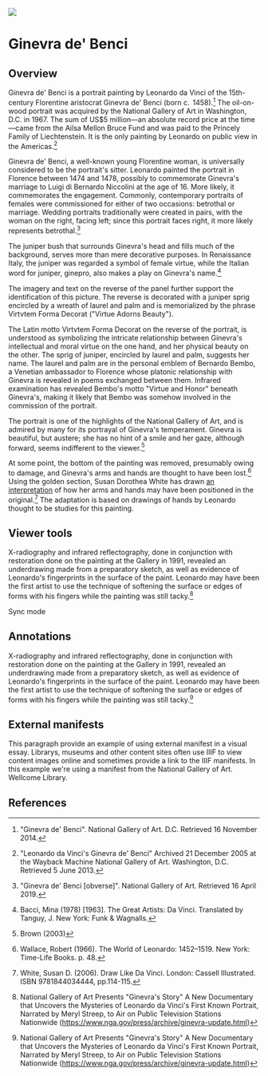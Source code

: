 <a href="https://juncture-digital.org"><img src="https://gitcdn.link/repo/jstor-labs/juncture/main/images/ve-button.png"></a>

<param ve-config banner="https://free.iiifhosting.com/iiif/a50b36d92153db8db436cff50ab37345ad482823e756d48585829e9a20cdc2c3/pct:0,52,100,38/full/0/gray.jpg" layout="vtl" title="Ginevra de' Benci" author="Leonardo da Vinci">

<param ve-entity title="Leonardo da Vinci" eid="Q762">

# Ginevra de' Benci

## Overview

<span eid="Q1267893">Ginevra de' Benci</span> is a portrait painting by Leonardo da Vinci of the 15th-century Florentine aristocrat <span eid="Q3494135">Ginevra de' Benci</span> (born c.  1458).[^1] The oil-on-wood portrait was acquired by the National Gallery of Art in Washington, D.C. in 1967. The sum of US$5 million—an absolute record price at the time—came from the Ailsa Mellon Bruce Fund and was paid to the Princely Family of Liechtenstein. It is the only painting by Leonardo on public view in the Americas.[^2]
<param ve-image 
       url="https://upload.wikimedia.org/wikipedia/commons/e/ee/Ginevra_de%27_Benci_-_National_Gallery_of_Art.jpg"
       label="Ginevra de' Benci"
       description="Ginevra de' Benci is a portrait painting by Leonardo da Vinci of the 15th-century Florentine aristocrat Ginevra de' Benci."
       attribution="National Gallery of Art (https://www.nga.gov/collection/art-object-page.50724.html)"
       license="Public domain">
<param ve-video vid="aSwIm2h-uco">

Ginevra de' Benci, a well-known young Florentine woman, is universally considered to be the portrait's sitter. Leonardo painted the portrait in Florence between 1474 and 1478, possibly to commemorate Ginevra's marriage to Luigi di Bernardo Niccolini at the age of 16. More likely, it commemorates the engagement. Commonly, contemporary portraits of females were commissioned for either of two occasions: betrothal or marriage. Wedding portraits traditionally were created in pairs, with the woman on the right, facing left; since this portrait faces right, it more likely represents betrothal.[^3]
<param ve-entity title="Florence" eid="Q2044" aliases="florentine">
<param ve-map prefer-geojson center="Q2044" zoom="8" basemap="Stamen_TerrainBackground">

The <span data-mouseover-image-zoomto="568,687,6480,8027">juniper bush</span> that surrounds Ginevra's head and fills much of the background, serves more than mere decorative purposes. In Renaissance Italy, the juniper was regarded a symbol of female virtue, while the Italian word for juniper, ginepro, also makes a play on Ginevra's name.[^4]
<param ve-image manifest="https://iiif.juncture-digital.org/manifest/1a5fa6b073e9ae3b773f5ae8e421b6ea09989b0257c142a1b7df7146d640a720">

The imagery and text on the reverse of the panel further support the identification of this picture. The reverse is decorated with a juniper sprig encircled by a wreath of laurel and palm and is memorialized by the phrase Virtvtem Forma Decorat ("Virtue Adorns Beauty").
<param ve-image 
       url="https://upload.wikimedia.org/wikipedia/commons/1/12/Leonardo_da_Vinci_-_Wreath_of_Laurel%2C_Palm%2C_and_Juniper_with_a_Scroll_inscribed_Virtutem_Forum_Decorat_%28reverse%29_-_Google_Art_Project.jpg"
       label="Wreath of Laurel, Palm, and Juniper with a Scroll inscribed Virtutem Forum Decorat (reverse)"
       description="Ginevra de' Benci is a portrait painting by Leonardo da Vinci of the 15th-century Florentine aristocrat Ginevra de' Benci."
       license="Public domain">

The Latin motto Virtvtem Forma Decorat on the reverse of the portrait, is understood as symbolizing the intricate relationship between Ginevra's intellectual and moral virtue on the one hand, and her physical beauty on the other. The sprig of juniper, encircled by laurel and palm, suggests her name. The laurel and palm are in the personal emblem of Bernardo Bembo, a Venetian ambassador to Florence whose platonic relationship with Ginevra is revealed in poems exchanged between them. Infrared examination has revealed Bembo's motto "Virtue and Honor" beneath Ginevra's, making it likely that Bembo was somehow involved in the commission of the portrait.
<param ve-image manifest="https://iiif.juncture-digital.org/manifest/d579fb3241f37032a5986c666421cb984e04d390c4b152aa8b62ca9ca816dc57">

The portrait is one of the highlights of the National Gallery of Art, and is admired by many for its portrayal of Ginevra's temperament. Ginevra is beautiful, but austere; she has no hint of a smile and her gaze, although forward, seems indifferent to the viewer.[^5]
<param ve-entity eid="Q214867">
<param ve-image fit="contain"
       url="https://upload.wikimedia.org/wikipedia/commons/f/f3/National_Gallery%2C_West_Building_-_Ginevra_as_she_is_displayed.JPG"
       label="National Gallery, West Building - Ginevra as she is displayed"
       attribution="Albert Herring"
       license="https://creativecommons.org/licenses/by-sa/3.0/deed.en">
<param ve-map center="Q214867" zoom="14">

At some point, the bottom of the painting was removed, presumably owing to damage, and Ginevra's arms and hands are thought to have been lost.[^6] Using the golden section, Susan Dorothea White has drawn [an interpretation](http://www.susandwhite.com.au/enlarge.php?workID=162) of how her arms and hands may have been positioned in the original.[^7] The adaptation is based on drawings of hands by Leonardo thought to be studies for this painting.
<param ve-image fit="contain"
       url="https://upload.wikimedia.org/wikipedia/commons/2/2b/Ginevra_benci_with_hands_collage.jpg"
       label="Ginevra benci with hands collage"
       attribution="Shakko (https://commons.wikimedia.org/wiki/User:Shakko)"
       license="https://creativecommons.org/licenses/by-sa/3.0/deed.en">

## Viewer tools

X-radiography and infrared reflectography, done in conjunction with restoration done on the painting at the Gallery in 1991, revealed an underdrawing made from a preparatory sketch, as well as evidence of Leonardo's fingerprints in the surface of the paint. Leonardo may have been the first artist to use the technique of softening the surface or edges of forms with his fingers while the painting was still tacky.[^8]
<param ve-compare curtain
       url="https://upload.wikimedia.org/wikipedia/commons/9/91/Infrared_reflectograms_of_the_Ginevra_de%27_Benci_by_Leonardo_da_Vinci.jpg"
       label="Infrared reflectograms of Ginevra de' Benci by Leonardo da Vinci. National Gallery of Art."
       attribution="Tangopaso (https://commons.wikimedia.org/wiki/User:Tangopaso)"
       license="Public domain">
<param ve-compare manifest="https://iiif.juncture-digital.org/manifest/1a5fa6b073e9ae3b773f5ae8e421b6ea09989b0257c142a1b7df7146d640a720">

Sync mode
<param ve-compare sync
       url="https://upload.wikimedia.org/wikipedia/commons/9/91/Infrared_reflectograms_of_the_Ginevra_de%27_Benci_by_Leonardo_da_Vinci.jpg"
       label="Infrared reflectograms of Ginevra de' Benci by Leonardo da Vinci. National Gallery of Art."
       attribution="Tangopaso (https://commons.wikimedia.org/wiki/User:Tangopaso)"
       license="Public domain">
<param ve-compare manifest="https://iiif.juncture-digital.org/manifest/1a5fa6b073e9ae3b773f5ae8e421b6ea09989b0257c142a1b7df7146d640a720">

## Annotations

X-radiography and infrared reflectography, done in conjunction with restoration done on the painting at the Gallery in 1991, revealed an underdrawing made from a preparatory sketch, as well as evidence of Leonardo's fingerprints in the surface of the paint. Leonardo may have been the first artist to use the technique of softening the surface or edges of forms with his fingers while the painting was still tacky.[^8]
<param ve-image manifest="https://iiif.juncture-digital.org/manifest/1a5fa6b073e9ae3b773f5ae8e421b6ea09989b0257c142a1b7df7146d640a720">

## External manifests

This paragraph provide an example of using external manifest in a visual essay.  Librarys, museums and other content sites often use IIIF to view content images online and sometimes provide a link to the IIIF manifests.  In this example we're using a manifest from the National Gallery of Art.  Wellcome Library.
<param ve-image primary manifest="https://www.nga.gov/api/v1/iiif/presentation/manifest.json?cultObj:id=50724">

## References

[^1]: "Ginevra de' Benci". National Gallery of Art. D.C. Retrieved 16 November 2014.
[^2]: "Leonardo da Vinci's Ginevra de' Benci" Archived 21 December 2005 at the Wayback Machine National Gallery of Art. Washington, D.C. Retrieved 5 June 2013.
[^3]: "Ginevra de' Benci [obverse]". National Gallery of Art. Retrieved 16 April 2019.
[^4]: Bacci, Mina (1978) [1963]. The Great Artists: Da Vinci. Translated by Tanguy, J. New York: Funk & Wagnalls.
[^5]: Brown (2003)
[^6]: Wallace, Robert (1966). The World of Leonardo: 1452–1519. New York: Time-Life Books. p. 48.
[^7]: White, Susan D. (2006). Draw Like Da Vinci. London: Cassell Illustrated. ISBN 9781844034444, pp.114-115.
[^8]: National Gallery of Art Presents "Ginevra's Story" A New Documentary that Uncovers the Mysteries of Leonardo da Vinci's First Known Portrait, Narrated by Meryl Streep, to Air on Public Television Stations Nationwide (https://www.nga.gov/press/archive/ginevra-update.html)